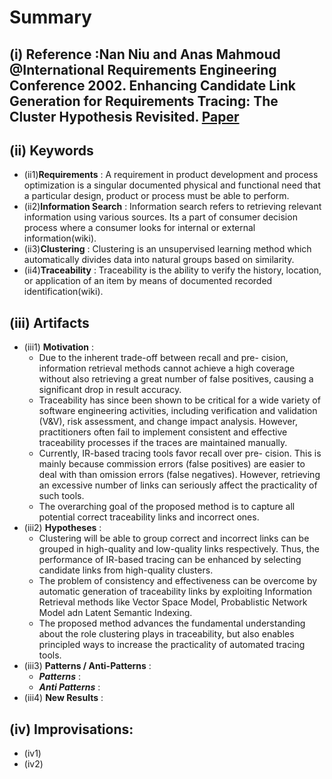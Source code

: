 # Summary
## (i) Reference :Nan Niu and Anas Mahmoud @International Requirements Engineering Conference 2002. Enhancing Candidate Link Generation for Requirements Tracing: The Cluster Hypothesis Revisited. [Paper](http://ieeexplore.ieee.org/xpl/articleDetails.jsp?arnumber=6345842)

## (ii) Keywords

  * (ii1)**Requirements** : A requirement in product development and process optimization is a singular documented physical and functional need that a particular design, product or process must be able to perform.
  * (ii2)**Information Search** : Information search refers to retrieving relevant information using various sources. Its a part of consumer decision process where a consumer looks for internal or external information(wiki).
  * (ii3)**Clustering** : Clustering is an unsupervised learning method which automatically divides data into natural groups based on similarity.
  * (ii4)**Traceability** : Traceability is the ability to verify the history, location, or application of an item by means of documented recorded identification(wiki).  

## (iii) Artifacts
  * (iii1) **Motivation** :
    * Due to the inherent trade-off between recall and pre- cision, information retrieval methods cannot achieve a high coverage without also retrieving a great number of false positives, causing a significant drop in result accuracy.
    * Traceability has since been shown to be critical for a wide variety of software engineering activities, including verification and validation (V&V), risk assessment, and change impact analysis. However, practitioners often fail to implement consistent and effective traceability processes if the traces are maintained manually.
    * Currently, IR-based tracing tools favor recall over pre- cision. This is mainly because commission errors (false positives) are easier to deal with than omission errors (false negatives). However, retrieving an excessive number of links can seriously affect the practicality of such tools.
    * The overarching goal of the proposed method is to capture all potential correct traceability links and incorrect ones.
  * (iii2) **Hypotheses** : 
    * Clustering will be able to group correct and incorrect links can be grouped in high-quality and low-quality links respectively. Thus, the performance of IR-based tracing can be enhanced by selecting candidate links from high-quality clusters.
    * The problem of consistency and effectiveness can be overcome by automatic generation of traceability links by exploiting Information Retrieval methods like Vector Space Model, Probablistic Network Model adn Latent Semantic Indexing.
    * The proposed method advances the fundamental understanding about the role clustering plays in traceability, but also enables principled ways to increase the practicality of automated tracing tools.
  * (iii3) **Patterns / Anti-Patterns** :
    * **_Patterns_** :
    * **_Anti Patterns_** :
  * (iii4) **New Results** :

## (iv) Improvisations:
  * (iv1) 
  * (iv2) 
